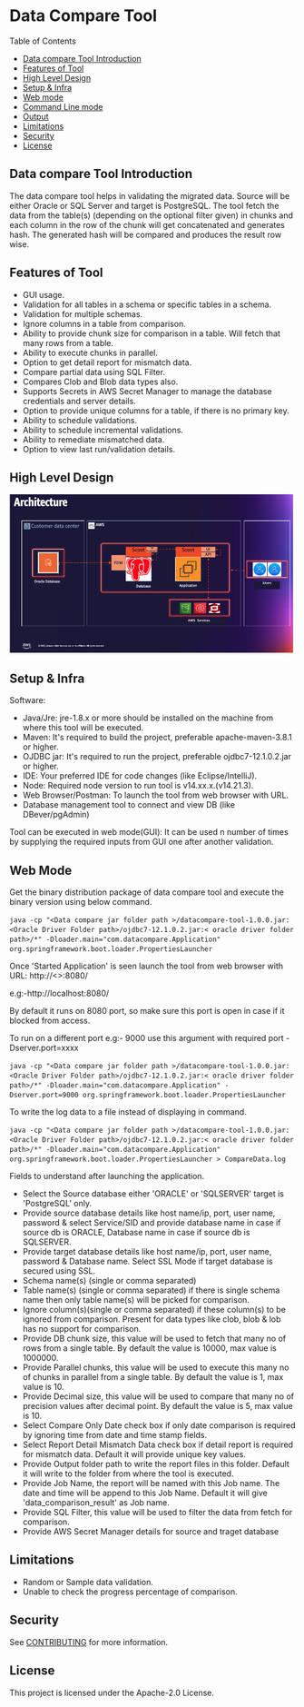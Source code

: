# Data Compare Tool

Table of Contents

-   [Data compare Tool Introduction](#data-compare-tool-introduction)
-   [Features of Tool](#features-of-tool)
-   [High Level Design](#high-level-design)
-   [Setup & Infra](#setup-&-infra)
-   [Web mode](#web-mode)
-   [Command Line mode](#command-line-mode)
-   [Output](#output)
-   [Limitations](#limitations)
-   [Security](#security)
-   [License](#license)

## Data compare Tool Introduction

The data compare tool helps in validating the migrated data. Source will be either Oracle or SQL Server and target is PostgreSQL. The tool fetch the data from the table(s) (depending on the optional filter given) in chunks and each column in the row of the chunk will get concatenated and generates hash. The generated hash will be compared and produces the result row wise.

## Features of Tool

-   GUI usage.
-   Validation for all tables in a schema or specific tables in a schema.
-   Validation for multiple schemas.
-   Ignore columns in a table from comparison.
-   Ability to provide chunk size for comparison in a table. Will fetch that many rows from a table.
-   Ability to execute chunks in parallel.
-   Option to get detail report for mismatch data.
-   Compare partial data using SQL Filter.
-   Compares Clob and Blob data types also.
-   Supports Secrets in AWS Secret Manager to manage the database credentials and server details.
-   Option to provide unique columns for a table, if there is no primary key.
-   Ability to schedule validations.
-   Ability to schedule incremental validations.
-   Ability to remediate mismatched data.
-   Option to view last run/validation details.

## High Level Design

<img width="500" alt="Flowchart" src="/doc/data-validation.png">

## Setup & Infra

Software:

-   Java/Jre: jre-1.8.x or more should be installed on the machine from where this tool will be executed.
-   Maven: It's required to build the project, preferable apache-maven-3.8.1 or higher.
-   OJDBC jar: It's required to run the project, preferable ojdbc7-12.1.0.2.jar or higher.
-   IDE: Your preferred IDE for code changes (like Eclipse/IntelliJ).
-   Node: Required node version to run tool is v14.xx.x.(v14.21.3).
-   Web Browser/Postman: To launch the tool from web browser with URL.
-   Database management tool to connect and view DB (like DBever/pgAdmin)

Tool can be executed in web mode(GUI): It can be used n number of times by supplying the required inputs from GUI one after another validation.

## Web Mode

Get the binary distribution package of data compare tool and execute the binary version using below command.

`java -cp "<Data compare jar folder path >/datacompare-tool-1.0.0.jar:<Oracle Driver Folder path>/ojdbc7-12.1.0.2.jar:< oracle driver folder path>/*" -Dloader.main="com.datacompare.Application" org.springframework.boot.loader.PropertiesLauncher`

Once 'Started Application' is seen launch the tool from web browser with URL: http://<<ipaddress>>:8080/

e.g:-http://localhost:8080/

By default it runs on 8080 port, so make sure this port is open in case if it blocked from access.

To run on a different port e.g:- 9000 use this argument with required port -Dserver.port=xxxx

`java -cp "<Data compare jar folder path >/datacompare-tool-1.0.0.jar:<Oracle Driver Folder path>/ojdbc7-12.1.0.2.jar:< oracle driver folder path>/*" -Dloader.main="com.datacompare.Application" -Dserver.port=9000 org.springframework.boot.loader.PropertiesLauncher`

To write the log data to a file instead of displaying in command.

`java -cp "<Data compare jar folder path >/datacompare-tool-1.0.0.jar:<Oracle Driver Folder path>/ojdbc7-12.1.0.2.jar:< oracle driver folder path>/*" -Dloader.main="com.datacompare.Application" org.springframework.boot.loader.PropertiesLauncher > CompareData.log`

Fields to understand after launching the application.

-   Select the Source database either 'ORACLE' or 'SQLSERVER' target is 'PostgreSQL' only.
-   Provide source database details like host name/ip, port, user name, password & select Service/SID and provide database name in case if source db is ORACLE, Database name in case if source db is SQLSERVER.
-   Provide target database details like host name/ip, port, user name, password & Database name. Select SSL Mode if target database is secured using SSL.
-   Schema name(s) (single or comma separated)
-   Table name(s) (single or comma separated) if there is single schema name then only table name(s) will be picked for comparison.
-   Ignore column(s)(single or comma separated) if these column(s) to be ignored from comparison. Present for data types like clob, blob & lob has no support for comparison.
-   Provide DB chunk size, this value will be used to fetch that many no of rows from a single table. By default the value is 10000, max value is 1000000.
-   Provide Parallel chunks, this value will be used to execute this many no of chunks in parallel from a single table. By default the value is 1, max value is 10.
-   Provide Decimal size, this value will be used to compare that many no of precision values after decimal point. By default the value is 5, max value is 10.
-   Select Compare Only Date check box if only date comparison is required by ignoring time from date and time stamp fields.
-   Select Report Detail Mismatch Data check box if detail report is required for mismatch data. Default it will provide unique key values.
-   Provide Output folder path to write the report files in this folder. Default it will write to the folder from where the tool is executed.
-   Provide Job Name, the report will be named with this Job name. The date and time will be append to this Job Name. Default it will give 'data_comparison_result' as Job name.
-   Provide SQL Filter, this value will be used to filter the data from fetch for comparison.
-   Provide AWS Secret Manager details for source and traget database

## Limitations

-   Random or Sample data validation.
-   Unable to check the progress percentage of comparison.

## Security

See [CONTRIBUTING](SECURITY.md#security-issue-notifications) for more information.

## License

This project is licensed under the Apache-2.0 License.
